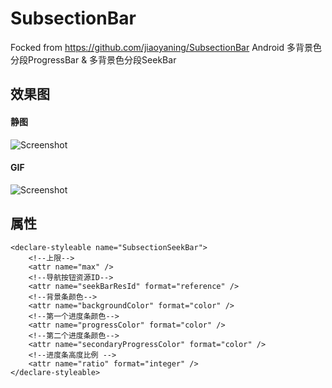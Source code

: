 # SubsectionBar
Focked from https://github.com/jiaoyaning/SubsectionBar
Android 多背景色分段ProgressBar & 多背景色分段SeekBar
## 效果图
#### 静图
![Screenshot](screenshot/screenshot.png)

#### GIF
![Screenshot](screenshot/screenshot.gif)  

## 属性
```
<declare-styleable name="SubsectionSeekBar">
    <!--上限-->
    <attr name="max" />
    <!--导航按钮资源ID-->
    <attr name="seekBarResId" format="reference" />
    <!--背景条颜色-->
    <attr name="backgroundColor" format="color" />
    <!--第一个进度条颜色-->
    <attr name="progressColor" format="color" />
    <!--第二个进度条颜色-->
    <attr name="secondaryProgressColor" format="color" />
    <!--进度条高度比例 -->
    <attr name="ratio" format="integer" />
</declare-styleable>
```
